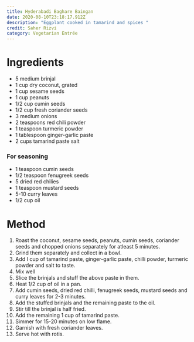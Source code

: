 ```yaml
---
title: Hyderabadi Baghare Baingan
date: 2020-08-10T23:18:17.912Z
description: "Eggplant cooked in tamarind and spices "
credit: Saher Rizvi
category: Vegetarian Entrée
---
```

# Ingredients

* 5 medium brinjal
* 1 cup dry coconut, grated
* 1 cup sesame seeds
* 1 cup peanuts
* 1/2 cup cumin seeds
* 1/2 cup fresh coriander seeds
* 3 medium onions
* 2 teaspoons red chili powder
* 1 teaspoon turmeric powder
* 1 tablespoon ginger-garlic paste
* 2 cups tamarind paste salt

### For seasoning

* 1 teaspoon cumin seeds
* 1/2 teaspoon fenugreek seeds
* 5 dried red chilies
* 1 teaspoon mustard seeds
* 5-10 curry leaves
* 1/2 cup oil

# Method

1. Roast the coconut, sesame seeds, peanuts, cumin seeds, coriander seeds and chopped onions separately for atleast 5 minutes.
2. Grind them separately and collect in a bowl.
3. Add I cup of tamarind paste, ginger-garlic paste, chilli powder, turmeric powder and salt to taste.
4. Mix well
5. Slice the brinjals and stuff the above paste in them.
6. Heat 1/2 cup of oil in a pan.
7. Add cumin seeds, dried red chilli, fenugreek seeds, mustard seeds and curry leaves for 2-3 minutes.
8. Add the stuffed brinjals and the remaining paste to the oil.
9. Stir till the brinjal is half fried.
10. Add the remaining 1 cup of tamarind paste.
11. Simmer for 15-20 minutes on low flame.
12. Garnish with fresh coriander leaves.
13. Serve hot with rotis.